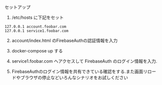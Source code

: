 セットアップ

1. /etc/hosts に下記をセット

```
127.0.0.1 account.foobar.com
127.0.0.1 service1.foobar.com
```

2. account/index.html のFirebaseAuthの認証情報を入力

3. docker-compose up する

4. service1.foobar.com へアクセスして FirebaseAuth のログイン情報を入力.

5. FirebaseAuthのログイン情報を共有できている確認をする.また画面リロードやブラウザの停止などいろんなシナリオをお試しください
